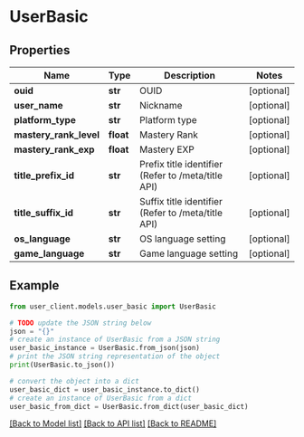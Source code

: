 # UserBasic


## Properties

Name | Type | Description | Notes
------------ | ------------- | ------------- | -------------
**ouid** | **str** | OUID | [optional] 
**user_name** | **str** | Nickname | [optional] 
**platform_type** | **str** | Platform type | [optional] 
**mastery_rank_level** | **float** | Mastery Rank | [optional] 
**mastery_rank_exp** | **float** | Mastery EXP | [optional] 
**title_prefix_id** | **str** | Prefix title identifier (Refer to /meta/title API) | [optional] 
**title_suffix_id** | **str** | Suffix title identifier (Refer to /meta/title API) | [optional] 
**os_language** | **str** | OS language setting | [optional] 
**game_language** | **str** | Game language setting | [optional] 

## Example

```python
from user_client.models.user_basic import UserBasic

# TODO update the JSON string below
json = "{}"
# create an instance of UserBasic from a JSON string
user_basic_instance = UserBasic.from_json(json)
# print the JSON string representation of the object
print(UserBasic.to_json())

# convert the object into a dict
user_basic_dict = user_basic_instance.to_dict()
# create an instance of UserBasic from a dict
user_basic_from_dict = UserBasic.from_dict(user_basic_dict)
```
[[Back to Model list]](../README.md#documentation-for-models) [[Back to API list]](../README.md#documentation-for-api-endpoints) [[Back to README]](../README.md)


